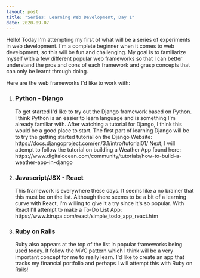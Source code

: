 ```yaml
---
layout: post
title: "Series: Learning Web Development, Day 1"
date: 2020-09-07
---
```

<p>
Hello! Today I'm attempting my first of what will be a series of experiments in web development. 
I'm a complete beginner when it comes to web development, so this will be fun and challenging. 
My goal is to familiarize myself with a few different popular web frameworks so that I can better understand the pros and cons of each framework and grasp concepts that can only be learnt
through doing. 
</p>
Here are the web frameworks I'd like to work with: 
<ol>
<li> <h3>Python - Django</h3>
     To get started I'd like to try out the Django framework based on Python. I think Python is an easier to learn language and is something I'm already familiar with. 
     After watching a tutorial for Django, I think this would be a good place to start. 
     The first part of learning Django will be to try the getting started tutorial on the Django Website: https://docs.djangoproject.com/en/3.1/intro/tutorial01/
     Next, I will attempt to follow the tutorial on building a Weather App found here: https://www.digitalocean.com/community/tutorials/how-to-build-a-weather-app-in-django 
</li>
<li> <h3>Javascript/JSX - React</h3>
    This framework is everywhere these days. It seems like a no brainer that this must be on the list. Although there seems to be a bit of a learning curve with React, I'm willing to 
    give it a try since it's so popular. 
    With React I'll attempt to make a To-Do List App: https://www.kirupa.com/react/simple_todo_app_react.htm
</li>
<li><h3>Ruby on Rails</h3>
    Ruby also appears at the top of the list in popular frameworks being used today. It follow the MVC pattern which I think will be a very important concept for me to really learn. 
    I'd like to create an app that tracks my financial portfolio and perhaps I will attempt this with Ruby on Rails!
</li>
    
     
     
   
